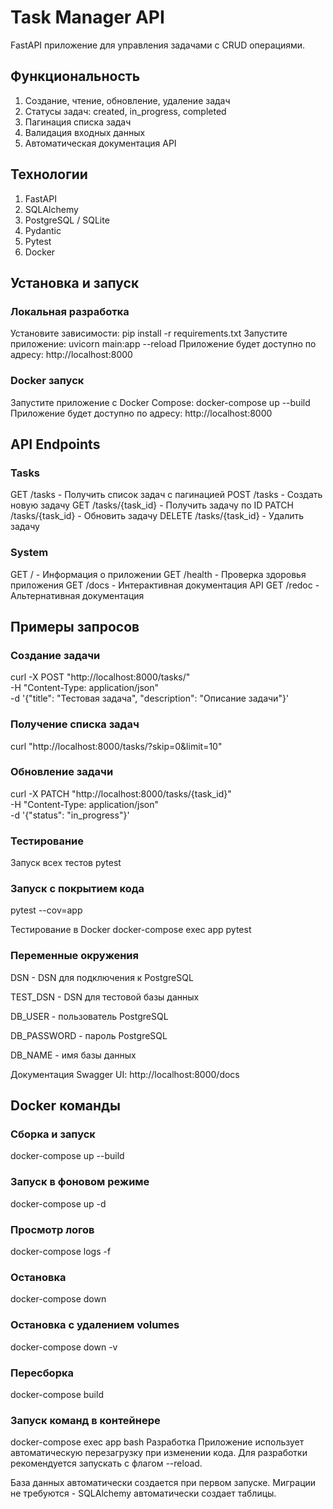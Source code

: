 # Task Manager API
FastAPI приложение для управления задачами с CRUD операциями.

## Функциональность
1. Создание, чтение, обновление, удаление задач
2. Статусы задач: created, in_progress, completed
3. Пагинация списка задач
4. Валидация входных данных
5. Автоматическая документация API

## Технологии
1. FastAPI
2. SQLAlchemy
3. PostgreSQL / SQLite
4. Pydantic
5. Pytest
6. Docker

## Установка и запуск
### Локальная разработка
Установите зависимости: pip install -r requirements.txt
Запустите приложение: uvicorn main:app --reload
Приложение будет доступно по адресу: http://localhost:8000

### Docker запуск
Запустите приложение с Docker Compose: docker-compose up --build
Приложение будет доступно по адресу: http://localhost:8000

## API Endpoints
### Tasks
GET /tasks - Получить список задач с пагинацией
POST /tasks - Создать новую задачу
GET /tasks/{task_id} - Получить задачу по ID
PATCH /tasks/{task_id} - Обновить задачу
DELETE /tasks/{task_id} - Удалить задачу

### System
GET / - Информация о приложении
GET /health - Проверка здоровья приложения
GET /docs - Интерактивная документация API
GET /redoc - Альтернативная документация

## Примеры запросов
### Создание задачи

curl -X POST "http://localhost:8000/tasks/" \
     -H "Content-Type: application/json" \
     -d '{"title": "Тестовая задача", "description": "Описание задачи"}'

### Получение списка задач

curl "http://localhost:8000/tasks/?skip=0&limit=10"

### Обновление задачи

curl -X PATCH "http://localhost:8000/tasks/{task_id}" \
     -H "Content-Type: application/json" \
     -d '{"status": "in_progress"}'

### Тестирование
Запуск всех тестов
pytest

### Запуск с покрытием кода
pytest --cov=app

Тестирование в Docker
docker-compose exec app pytest

### Переменные окружения
DSN - DSN для подключения к PostgreSQL

TEST_DSN - DSN для тестовой базы данных

DB_USER - пользователь PostgreSQL

DB_PASSWORD - пароль PostgreSQL

DB_NAME - имя базы данных

Документация
Swagger UI: http://localhost:8000/docs

## Docker команды

### Сборка и запуск
docker-compose up --build

### Запуск в фоновом режиме
docker-compose up -d

### Просмотр логов
docker-compose logs -f

### Остановка
docker-compose down

### Остановка с удалением volumes
docker-compose down -v

### Пересборка
docker-compose build

### Запуск команд в контейнере
docker-compose exec app bash
Разработка
Приложение использует автоматическую перезагрузку при изменении кода. Для разработки рекомендуется запускать с флагом --reload.

База данных автоматически создается при первом запуске. Миграции не требуются - SQLAlchemy автоматически создает таблицы.